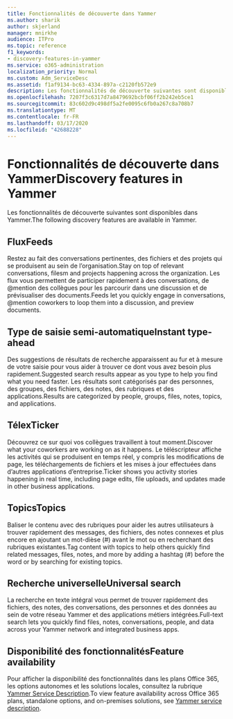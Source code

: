 ```yaml
---
title: Fonctionnalités de découverte dans Yammer
ms.author: sharik
author: skjerland
manager: mnirkhe
audience: ITPro
ms.topic: reference
f1_keywords:
- discovery-features-in-yammer
ms.service: o365-administration
localization_priority: Normal
ms.custom: Adm_ServiceDesc
ms.assetid: f1af9134-bc63-4334-897a-c2120fb572e9
description: Les fonctionnalités de découverte suivantes sont disponibles dans Yammer.
ms.openlocfilehash: 7207f3c6317d7a8479692bcbf06ff2b242eb5ce1
ms.sourcegitcommit: 83c602d9c498df5a2fe0095c6fb0a267c8a708b7
ms.translationtype: MT
ms.contentlocale: fr-FR
ms.lasthandoff: 03/17/2020
ms.locfileid: "42688228"
---
```

# <a name="discovery-features-in-yammer"></a><span data-ttu-id="9a4b9-103">Fonctionnalités de découverte dans Yammer</span><span class="sxs-lookup"><span data-stu-id="9a4b9-103">Discovery features in Yammer</span></span>

<span data-ttu-id="9a4b9-104">Les fonctionnalités de découverte suivantes sont disponibles dans Yammer.</span><span class="sxs-lookup"><span data-stu-id="9a4b9-104">The following discovery features are available in Yammer.</span></span>
  
## <a name="feeds"></a><span data-ttu-id="9a4b9-105">Flux</span><span class="sxs-lookup"><span data-stu-id="9a4b9-105">Feeds</span></span>

<span data-ttu-id="9a4b9-106">Restez au fait des conversations pertinentes, des fichiers et des projets qui se produisent au sein de l’organisation.</span><span class="sxs-lookup"><span data-stu-id="9a4b9-106">Stay on top of relevant conversations, filesm and projects happening across the organization.</span></span> <span data-ttu-id="9a4b9-107">Les flux vous permettent de participer rapidement à des conversations, de @mention des collègues pour les parcourir dans une discussion et de prévisualiser des documents.</span><span class="sxs-lookup"><span data-stu-id="9a4b9-107">Feeds let you quickly engage in conversations, @mention coworkers to loop them into a discussion, and preview documents.</span></span>

## <a name="instant-type-ahead"></a><span data-ttu-id="9a4b9-108">Type de saisie semi-automatique</span><span class="sxs-lookup"><span data-stu-id="9a4b9-108">Instant type-ahead</span></span>

<span data-ttu-id="9a4b9-109">Des suggestions de résultats de recherche apparaissent au fur et à mesure de votre saisie pour vous aider à trouver ce dont vous avez besoin plus rapidement.</span><span class="sxs-lookup"><span data-stu-id="9a4b9-109">Suggested search results appear as you type to help you find what you need faster.</span></span> <span data-ttu-id="9a4b9-110">Les résultats sont catégorisés par des personnes, des groupes, des fichiers, des notes, des rubriques et des applications.</span><span class="sxs-lookup"><span data-stu-id="9a4b9-110">Results are categorized by people, groups, files, notes, topics, and applications.</span></span>
    
## <a name="ticker"></a><span data-ttu-id="9a4b9-111">Télex</span><span class="sxs-lookup"><span data-stu-id="9a4b9-111">Ticker</span></span>

<span data-ttu-id="9a4b9-112">Découvrez ce sur quoi vos collègues travaillent à tout moment.</span><span class="sxs-lookup"><span data-stu-id="9a4b9-112">Discover what your coworkers are working on as it happens.</span></span> <span data-ttu-id="9a4b9-113">Le téléscripteur affiche les activités qui se produisent en temps réel, y compris les modifications de page, les téléchargements de fichiers et les mises à jour effectuées dans d’autres applications d’entreprise.</span><span class="sxs-lookup"><span data-stu-id="9a4b9-113">Ticker shows you activity stories happening in real time, including page edits, file uploads, and updates made in other business applications.</span></span>
  
## <a name="topics"></a><span data-ttu-id="9a4b9-114">Topics</span><span class="sxs-lookup"><span data-stu-id="9a4b9-114">Topics</span></span>

<span data-ttu-id="9a4b9-115">Baliser le contenu avec des rubriques pour aider les autres utilisateurs à trouver rapidement des messages, des fichiers, des notes connexes et plus encore en ajoutant un mot-dièse (#) avant le mot ou en recherchant des rubriques existantes.</span><span class="sxs-lookup"><span data-stu-id="9a4b9-115">Tag content with topics to help others quickly find related messages, files, notes, and more by adding a hashtag (#) before the word or by searching for existing topics.</span></span>
  
## <a name="universal-search"></a><span data-ttu-id="9a4b9-116">Recherche universelle</span><span class="sxs-lookup"><span data-stu-id="9a4b9-116">Universal search</span></span>

<span data-ttu-id="9a4b9-117">La recherche en texte intégral vous permet de trouver rapidement des fichiers, des notes, des conversations, des personnes et des données au sein de votre réseau Yammer et des applications métiers intégrées.</span><span class="sxs-lookup"><span data-stu-id="9a4b9-117">Full-text search lets you quickly find files, notes, conversations, people, and data across your Yammer network and integrated business apps.</span></span>
  
## <a name="feature-availability"></a><span data-ttu-id="9a4b9-118">Disponibilité des fonctionnalités</span><span class="sxs-lookup"><span data-stu-id="9a4b9-118">Feature availability</span></span>

<span data-ttu-id="9a4b9-119">Pour afficher la disponibilité des fonctionnalités dans les plans Office 365, les options autonomes et les solutions locales, consultez la rubrique [Yammer Service Description](yammer-service-description.md).</span><span class="sxs-lookup"><span data-stu-id="9a4b9-119">To view feature availability across Office 365 plans, standalone options, and on-premises solutions, see [Yammer service description](yammer-service-description.md).</span></span>
  
  
